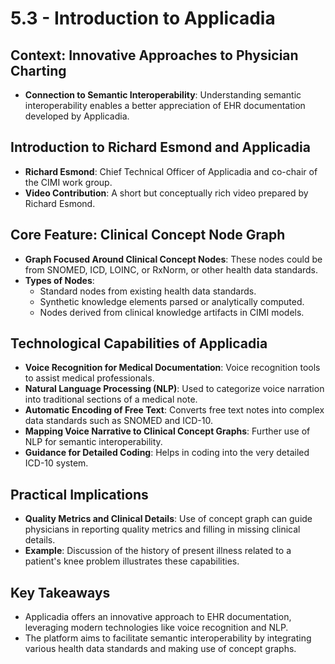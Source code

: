 # 5.3 - Introduction to Applicadia

## Context: Innovative Approaches to Physician Charting
- **Connection to Semantic Interoperability**: Understanding semantic interoperability enables a better appreciation of EHR documentation developed by Applicadia.

## Introduction to Richard Esmond and Applicadia
- **Richard Esmond**: Chief Technical Officer of Applicadia and co-chair of the CIMI work group.
- **Video Contribution**: A short but conceptually rich video prepared by Richard Esmond.

## Core Feature: Clinical Concept Node Graph
- **Graph Focused Around Clinical Concept Nodes**: These nodes could be from SNOMED, ICD, LOINC, or RxNorm, or other health data standards.
- **Types of Nodes**:
  - Standard nodes from existing health data standards.
  - Synthetic knowledge elements parsed or analytically computed.
  - Nodes derived from clinical knowledge artifacts in CIMI models.

## Technological Capabilities of Applicadia
- **Voice Recognition for Medical Documentation**: Voice recognition tools to assist medical professionals.
- **Natural Language Processing (NLP)**: Used to categorize voice narration into traditional sections of a medical note.
- **Automatic Encoding of Free Text**: Converts free text notes into complex data standards such as SNOMED and ICD-10.
- **Mapping Voice Narrative to Clinical Concept Graphs**: Further use of NLP for semantic interoperability.
- **Guidance for Detailed Coding**: Helps in coding into the very detailed ICD-10 system.

## Practical Implications
- **Quality Metrics and Clinical Details**: Use of concept graph can guide physicians in reporting quality metrics and filling in missing clinical details.
- **Example**: Discussion of the history of present illness related to a patient's knee problem illustrates these capabilities.

## Key Takeaways
- Applicadia offers an innovative approach to EHR documentation, leveraging modern technologies like voice recognition and NLP.
- The platform aims to facilitate semantic interoperability by integrating various health data standards and making use of concept graphs.
